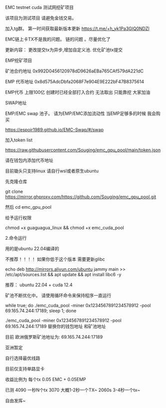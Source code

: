 EMC testnet cuda 测试网挖矿项目

该项目为测试项目 请避免金钱交易。



加入tg群。 第一时间获取最新版本更新
https://t.me/+h_yk1Pa3GlQ0NDZl


EMC链上卡TX不是我的问题。 链的问题 。尽量优化了

更新内容：
更改提交tx为异步,增加自定义池. 优化矿池tx提交



EMP挖矿项目

矿池合约地址 0x992D0456120978dD9626aEBa765CAf579dA221dC

EMP 代币地址 0x8d575AdcDbfa2068F7e904E9E222bF47B8375614

EMP代币 上限100亿 创建时已经全部打入合约 无法取出 只能靠挖 大家加油 

SWAP地址

EMP/EMC  swap 池子。 请为EMP/EMC添加流动性 当EMP足够多的时候  我会购买

https://espoir1989.github.io/EMC-Swap/#/swap

加入token list

https://raw.githubusercontent.com/Souging/emc_gpu_pool/main/token.json




请在钱包内添加代币地址

目前锄头只支持linux 请自行wsl或者原生ubuntu

先克隆仓库

git clone https://mirror.ghproxy.com/https://github.com/Souging/emc_gpu_pool.git

然后 cd emc_gpu_pool

给予运行权限

chmod +x guaguagua_linux && chmod +x emc_cuda_pool

2.命令运行



用的是ubuntu 22.04编译的  

不推荐！！！！
如果你低于这个版本 需要更新glibc

echo deb http://mirrors.aliyun.com/ubuntu jammy main >> /etc/apt/sources.list && apt update && apt install libc6 -y 

推荐： ubuntu 22.04  + cuda 12.4


矿池不断优化中。 请使用循环命令来保持程序一直运行


 while true; do ./emc_cuda_pool -miner 0x1234567891234578912 -pool 69.165.74.244:17189; sleep 1; done


./emc_cuda_pool -miner 0x1234567891234578912 -pool 69.165.74.244:17189     替换你的钱包地址 和矿池地址

目前
欧洲俄罗斯矿池地址为:
69.165.74.244:17189

亚洲暂定

自行选择最优线路


目前仅支持单路显卡

收益比例为 每个tx 0.05 EMC + 0.05EMP

已测
4090  一秒N个tx
3070 大概1-2秒一个TX~ 
2060s  3-4秒一个tx~

自由发挥~
